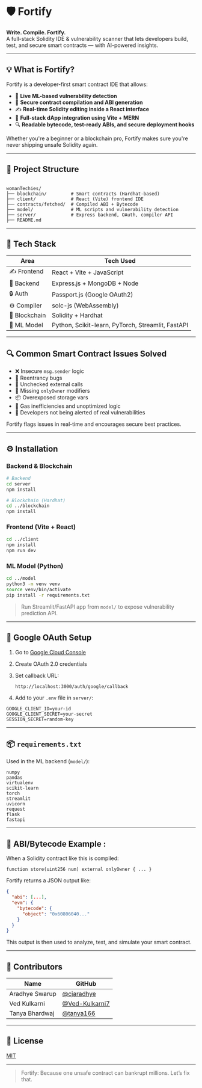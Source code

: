 # 🛡️ Fortify

**Write. Compile. Fortify.**  
A full-stack Solidity IDE & vulnerability scanner that lets developers build, test, and secure smart contracts — with AI-powered insights.

---

## 💡 What is Fortify?

Fortify is a developer-first smart contract IDE that allows:

- 🧠 **Live ML-based vulnerability detection**
- 🔐 **Secure contract compilation and ABI generation**
- ✍️ **Real-time Solidity editing inside a React interface**
- 🚀 **Full-stack dApp integration using Vite + MERN**
- 🔍 **Readable bytecode, test-ready ABIs, and secure deployment hooks**

Whether you're a beginner or a blockchain pro, Fortify makes sure you're never shipping unsafe Solidity again.

---

## 📁 Project Structure

```

womanTechies/
├── blockchain/         # Smart contracts (Hardhat-based)
├── client/             # React (Vite) frontend IDE
├── contracts/fetched/  # Compiled ABI + Bytecode
├── model/              # ML scripts and vulnerability detection
├── server/             # Express backend, OAuth, compiler API
├── README.md

````

---

## 🧰 Tech Stack

| Area         | Tech Used |
|--------------|-----------|
| ✍️ Frontend  | React + Vite + JavaScript |
| 🔌 Backend   | Express.js + MongoDB + Node |
| 🔒 Auth      | Passport.js (Google OAuth2) |
| ⚙️ Compiler  | solc-js (WebAssembly) |
| 🔗 Blockchain| Solidity + Hardhat |
| 🤖 ML Model  | Python, Scikit-learn, PyTorch, Streamlit, FastAPI |

---

## 🔍 Common Smart Contract Issues Solved

- ❌ Insecure `msg.sender` logic
- 🔁 Reentrancy bugs
- 📛 Unchecked external calls
- 🔐 Missing `onlyOwner` modifiers
- 📦 Overexposed storage vars
- 🚫 Gas inefficiencies and unoptimized logic
- 🧠 Developers not being alerted of real vulnerabilities

Fortify flags issues in real-time and encourages secure best practices.

---

## ⚙️ Installation

### Backend & Blockchain

```bash
# Backend
cd server
npm install

# Blockchain (Hardhat)
cd ../blockchain
npm install
````

### Frontend (Vite + React)

```bash
cd ../client
npm install
npm run dev
```

### ML Model (Python)

```bash
cd ../model
python3 -m venv venv
source venv/bin/activate
pip install -r requirements.txt
```

> Run Streamlit/FastAPI app from `model/` to expose vulnerability prediction API.

---

## 🔐 Google OAuth Setup

1. Go to [Google Cloud Console](https://console.cloud.google.com)

2. Create OAuth 2.0 credentials

3. Set callback URL:

   ```
   http://localhost:3000/auth/google/callback
   ```

4. Add to your `.env` file in `server/`:

```env
GOOGLE_CLIENT_ID=your-id
GOOGLE_CLIENT_SECRET=your-secret
SESSION_SECRET=random-key
```

---

## 📦 `requirements.txt`

Used in the ML backend (`model/`):

```
numpy
pandas
virtualenv
scikit-learn
torch
streamlit
uvicorn
request
flask
fastapi
```

---

## 🧪 ABI/Bytecode Example :

When a Solidity contract like this is compiled:

```solidity
function store(uint256 num) external onlyOwner { ... }
```

Fortify returns a JSON output like:

```json
{
  "abi": [...],
  "evm": {
    "bytecode": {
      "object": "0x60806040..."
    }
  }
}
```

This output is then used to analyze, test, and simulate your smart contract.

---

## 👥 Contributors

| Name           | GitHub                                             |
| -------------- | -------------------------------------------------- |
| Aradhye Swarup | [@cjaradhye](https://github.com/cjaradhye)         |
| Ved Kulkarni   | [@Ved-Kulkarni7](https://github.com/Ved-Kulkarni7) |
| Tanya Bhardwaj | [@tanya166](https://github.com/tanya166)           |

---

## 📄 License

[MIT](LICENSE)

---

> Fortify: Because one unsafe contract can bankrupt millions. Let’s fix that.

